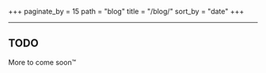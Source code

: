 +++
paginate_by = 15
path = "blog"
title = "/blog/"
sort_by = "date"
+++

---
## TODO

More to come soon™

